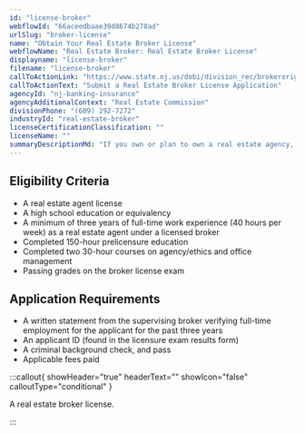 ```yaml
---
id: "license-broker"
webflowId: "66aceedbaae39d8674b278ad"
urlSlug: "broker-license"
name: "Obtain Your Real Estate Broker License"
webflowName: "Real Estate Broker: Real Estate Broker License"
displayname: "license-broker"
filename: "license-broker"
callToActionLink: "https://www.state.nj.us/dobi/division_rec/brokeroriginalapplication.htm"
callToActionText: "Submit a Real Estate Broker License Application"
agencyId: "nj-banking-insurance"
agencyAdditionalContext: "Real Estate Commission"
divisionPhone: "(609) 292-7272"
industryId: "real-estate-broker"
licenseCertificationClassification: ""
licenseName: ""
summaryDescriptionMd: "If you own or plan to own a real estate agency, you need a real estate broker license."
---
```


## Eligibility Criteria

- A real estate agent license
- A high school education or equivalency
- A minimum of three years of full-time work experience (40 hours per week) as a real estate agent under a licensed broker
- Completed 150-hour prelicensure education
- Completed two 30-hour courses on agency/ethics and office management
- Passing grades on the broker license exam

## Application Requirements

- A written statement from the supervising broker verifying full-time employment for the applicant for the past three years
- An applicant ID (found in the licensure exam results form)
- A criminal background check, and pass
- Applicable fees paid

:::callout{ showHeader="true" headerText="" showIcon="false" calloutType="conditional" }

A real estate broker license.

:::
